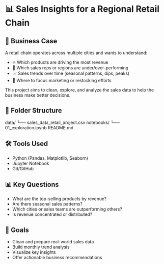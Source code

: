# 📊 Sales Insights for a Regional Retail Chain

## 🧠 Business Case

A retail chain operates across multiple cities and wants to understand:

- 🔥 Which products are driving the most revenue  
- 👥 Which sales reps or regions are under/over-performing  
- 📈 Sales trends over time (seasonal patterns, dips, peaks)  
- 🎯 Where to focus marketing or restocking efforts  

This project aims to clean, explore, and analyze the sales data to help the business make better decisions.

## 📁 Folder Structure

data/
└── sales_data_retail_project.csv
notebooks/
└── 01_exploration.ipynb
README.md


## 🛠️ Tools Used

- Python (Pandas, Matplotlib, Seaborn)
- Jupyter Notebook
- Git/GitHub


## 📊 Key Questions

- What are the top-selling products by revenue?
- Are there seasonal sales patterns?
- Which cities or sales teams are outperforming others?
- Is revenue concentrated or distributed?

## 📌 Goals

- Clean and prepare real-world sales data
- Build monthly trend analysis
- Visualize key insights
- Offer actionable business recommendations

